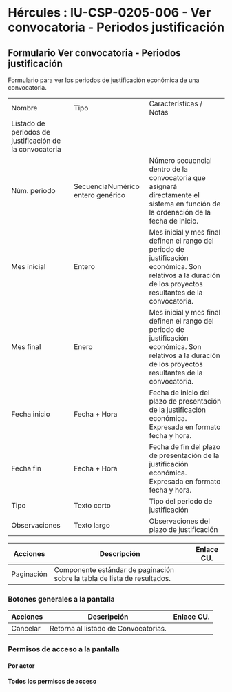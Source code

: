 # Hércules : IU\-CSP\-0205\-006 \- Ver convocatoria \- Periodos justificación



## Formulario Ver convocatoria \- Periodos justificación

Formulario para ver los periodos de justificación económica de una convocatoria.



|  | | |
| --- | --- | --- |
| Nombre | Tipo | Características / Notas |
| Listado de periodos de justificación de la convocatoria | | |
| Núm. periodo | SecuenciaNumérico entero genérico | Número secuencial dentro de la convocatoria que asignará directamente el sistema en función de la ordenación de la fecha de inicio. |
| Mes inicial | Entero | Mes inicial y mes final definen el rango del periodo de justificación económica. Son relativos a la duración de los proyectos resultantes de la convocatoria. |
| Mes final | Enero | Mes inicial y mes final definen el rango del periodo de justificación económica. Son relativos a la duración de los proyectos resultantes de la convocatoria. |
| Fecha inicio | Fecha \+ Hora | Fecha de inicio del plazo de presentación de la justificación económica. Expresada en formato fecha y hora. |
| Fecha fin | Fecha \+ Hora | Fecha de fin del plazo de presentación de la justificación económica. Expresada en formato fecha y hora. |
| Tipo | Texto corto | Tipo del periodo de justificación |
| Observaciones | Texto largo | Observaciones del plazo de justificación |



| Acciones | Descripción | Enlace CU. |
| --- | --- | --- |
| Paginación | Componente estándar de paginación sobre la tabla de lista de resultados. |  |

### Botones generales a la pantalla



| Acciones | Descripción | Enlace CU. |
| --- | --- | --- |
| Cancelar | Retorna al listado de Convocatorias. |  |

### Permisos de acceso a la pantalla

#### Por actor

#### Todos los permisos de acceso




